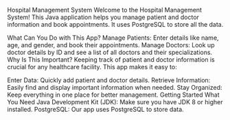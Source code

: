 Hospital Management System
Welcome to the Hospital Management System! This Java application helps you manage patient and doctor information and book appointments. It uses PostgreSQL to store all the data.

What Can You Do with This App?
Manage Patients: Enter details like name, age, and gender, and book their appointments.
Manage Doctors: Look up doctor details by ID and see a list of all doctors and their specializations.
Why Is This Important?
Keeping track of patient and doctor information is crucial for any healthcare facility. This app makes it easy to:

Enter Data: Quickly add patient and doctor details.
Retrieve Information: Easily find and display important information when needed.
Stay Organized: Keep everything in one place for better management.
Getting Started
What You Need
Java Development Kit (JDK): Make sure you have JDK 8 or higher installed.
PostgreSQL: Our app uses PostgreSQL to store data.
